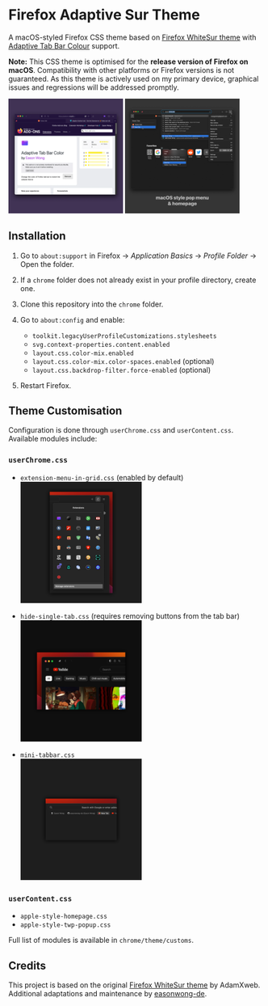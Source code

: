 # Firefox Adaptive Sur Theme

A macOS-styled Firefox CSS theme based on [Firefox WhiteSur theme](https://github.com/AdamXweb/WhiteSurFirefoxThemeMacOS) with [Adaptive Tab Bar Colour](https://github.com/easonwong-de/Adaptive-Tab-Bar-Colour) support.

**Note:** This CSS theme is optimised for the **release version of Firefox on macOS**. Compatibility with other platforms or Firefox versions is not guaranteed. As this theme is actively used on my primary device, graphical issues and regressions will be addressed promptly.

<img width="45%" src="assets/adaptive-sur-2.png"> <img width="45%" src="assets/adaptive-sur-3.png">

## Installation

1. Go to `about:support` in Firefox → _Application Basics_ → _Profile Folder_ → Open the folder.
1. If a `chrome` folder does not already exist in your profile directory, create one.
1. Clone this repository into the `chrome` folder.
1. Go to `about:config` and enable:

    - `toolkit.legacyUserProfileCustomizations.stylesheets`
    - `svg.context-properties.content.enabled`
    - `layout.css.color-mix.enabled`
    - `layout.css.color-mix.color-spaces.enabled` (optional)
    - `layout.css.backdrop-filter.force-enabled` (optional)

1. Restart Firefox.

## Theme Customisation

Configuration is done through `userChrome.css` and `userContent.css`. Available modules include:

### `userChrome.css`

-   `extension-menu-in-grid.css` (enabled by default)  
    <img width="50%" src="assets/extension-menu-in-grid.png">

-   `hide-single-tab.css` (requires removing buttons from the tab bar)  
    <img width="50%" src="assets/hide-single-tab.png">

-   `mini-tabbar.css`  
    <img width="50%" src="assets/mini-tabbar.png">

### `userContent.css`

-   `apple-style-homepage.css`
-   `apple-style-twp-popup.css`

Full list of modules is available in `chrome/theme/customs`.

## Credits

This project is based on the original [Firefox WhiteSur theme](https://github.com/AdamXweb/WhiteSurFirefoxThemeMacOS) by AdamXweb. Additional adaptations and maintenance by [easonwong-de](https://github.com/easonwong-de).
